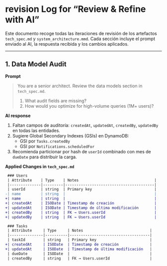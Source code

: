# revision Log for “Review & Refine with AI”

Este documento recoge todas las iteraciones de revisión de los artefactos `tech_spec.md` y `system_architecture.mmd`. Cada sección incluye el prompt enviado al AI, la respuesta recibida y los cambios aplicados.

---

## 1. Data Model Audit

**Prompt**  
> You are a senior architect. Review the data models section in `tech_spec.md`.  
> 1. What audit fields are missing?  
> 2. How would you optimize for high-volume queries (1M+ users)?  

**AI response**  
1. Faltan campos de auditoría: `createdAt`, `updatedAt`, `createdBy`, `updatedBy` en todas las entidades.  
2. Sugiere Global Secondary Indexes (GSIs) en DynamoDB:  
   - GSI por `Tasks.createdBy`  
   - GSI por `Notifications.scheduledFor`  
3. Recomienda particionar por hash de `userId` combinado con mes de `dueDate` para distribuir la carga.

**Applied Changes in `tech_spec.md`**  
```diff
 ### Users
 | Attribute    | Type    | Notes                                  |
 |--------------|---------|----------------------------------------|
 | userId       | string  | Primary key                            |
-| name         | string  |                                        |
+| name         | string  |                                        |
+| createdAt    | ISODate | Timestamp de creación                  |
+| updatedAt    | ISODate | Timestamp de última modificación       |
+| createdBy    | string  | FK → Users.userId                      |
+| updatedBy    | string  | FK → Users.userId                      |

 ### Tasks
 | Attribute     | Type     | Notes                              |
 |---------------|----------|------------------------------------|
 | taskId        | string   | Primary key                        |
+| createdAt     | ISODate  | Timestamp de creación              |
+| updatedAt     | ISODate  | Timestamp de última modificación   |
 | dueDate       | ISODate  |                                    |
 | createdBy     | string   | FK → Users.userId                  |
